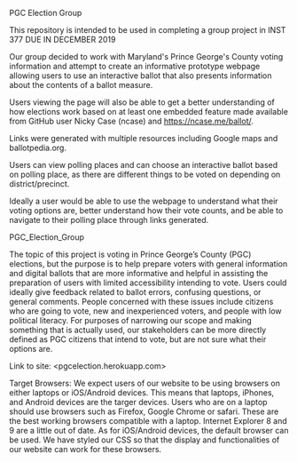 PGC Election Group

This repository is intended to be used in completing a group project in INST 377 DUE IN DECEMBER 2019

Our group decided to work with Maryland's Prince George's County voting information and attempt to create an informative prototype
webpage allowing users to use an interactive ballot that also presents information about the contents of a ballot 
measure.

Users viewing the page will also be able to get a better understanding of how elections work based on at least one 
embedded feature made available from GitHub user Nicky Case (ncase) and https://ncase.me/ballot/.

Links were generated with multiple resources including Google maps and ballotpedia.org. 

Users can view polling places and can choose an interactive ballot based on polling place, 
as there are different things to be voted on depending on district/precinct.

Ideally a user would be able to use the webpage to understand what their voting options are, better understand how 
their vote counts, and be able to navigate to their polling place through links generated.


PGC_Election_Group

The topic of this project is voting in Prince George’s County (PGC) elections, but the purpose is to help prepare voters with general information and digital ballots that are more informative and helpful in assisting the preparation of users with limited accessibility intending to vote. Users could ideally give feedback related to ballot errors, confusing questions, or general comments. People concerned with these issues include citizens who are going to vote, new and inexperienced voters, and people with low political literacy. For purposes of narrowing our scope and making something that is actually used, our stakeholders can be more directly defined as PGC citizens that intend to vote, but are not sure what their options are.

Link to site:
<pgcelection.herokuapp.com>

Target Browsers:
We expect users of our website to be using browsers on either laptops or iOS/Android devices. This means that laptops, iPhones, and Android devices are the targer devices. Users who are on a laptop should use browsers such as Firefox, Google Chrome or safari. These are the best working browsers compatible with a laptop. Internet Explorer 8 and 9 are a little out of date. As for iOS/Android devices, the default browser can be used.  We have styled our CSS so that the display and functionalities of our website can work for these browsers. 
